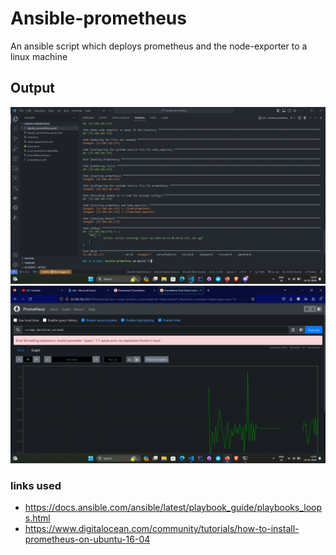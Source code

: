 # Ansible-prometheus
An ansible script which deploys prometheus and the node-exporter to a linux machine 
## Output
<img src ="https://github.com/rghdrizzle/Ansible-prometheus/blob/main/Screenshot%20(234).png">
<img src="https://github.com/rghdrizzle/Ansible-prometheus/blob/main/Screenshot%20(233).png">

### links used
- https://docs.ansible.com/ansible/latest/playbook_guide/playbooks_loops.html
- https://www.digitalocean.com/community/tutorials/how-to-install-prometheus-on-ubuntu-16-04
